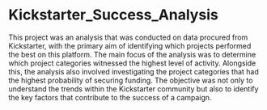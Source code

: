 # Kickstarter_Success_Analysis

This project was an analysis that was conducted on data procured from Kickstarter, with the primary aim of identifying
which projects performed the best on this platform. The main focus of the analysis was to determine which project
categories witnessed the highest level of activity. Alongside this, the analysis also involved investigating the project
categories that had the highest probability of securing funding. The objective was not only to understand the trends
within the Kickstarter community but also to identify the key factors that contribute to the success of a campaign.